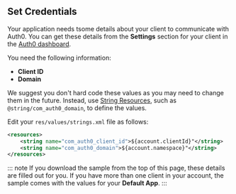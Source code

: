 ## Set Credentials

Your application needs tsome details about your client to communicate with Auth0. You can get these details from the **Settings** section for your client in the [Auth0 dashboard](${manage_url}/#/).

You need the following information: 

* **Client ID**
* **Domain**

We suggest you don't hard code these values as you may need to change them in the future. Instead, use [String Resources](https://developer.android.com/guide/topics/resources/string-resource.html), such as `@string/com_auth0_domain`, to define the values. 

Edit your `res/values/strings.xml` file as follows:

```xml
<resources>
    <string name="com_auth0_client_id">${account.clientId}"</string>
    <string name="com_auth0_domain">${account.namespace}"</string>
</resources>
```

::: note
If you download the sample from the top of this page, these details are filled out for you. If you have more than one client in your account, the sample comes with the values for your **Default App**.
:::